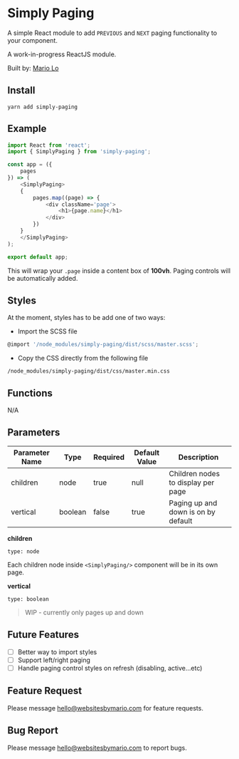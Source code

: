 # Simply Paging

A simple React module to add `PREVIOUS` and `NEXT` paging functionality to your component.

A work-in-progress ReactJS module.

Built by: [Mario Lo](https://github.com/mariolo1985)

## Install

```
yarn add simply-paging
```

## Example

```javascript
import React from 'react';
import { SimplyPaging } from 'simply-paging';

const app = ({
    pages
}) => (
    <SimplyPaging>
    {
        pages.map((page) => {
            <div className='page'>
                <h1>{page.name}</h1>
            </div>
        })
    }
    </SimplyPaging>
);

export default app;

```

This will wrap your `.page` inside a content box of **100vh**. Paging controls will be automatically added.

## Styles

At the moment, styles has to be add one of two ways:

- Import the SCSS file

```javascript
@import '/node_modules/simply-paging/dist/scss/master.scss';
```

- Copy the CSS directly from the following file

```
/node_modules/simply-paging/dist/css/master.min.css
```

## Functions

N/A

## Parameters

| Parameter Name   | Type   | Required   | Default Value   | Description   |
| --- | --- | --- | --- | --- |
| children | node | true | null | Children nodes to display per page |
| vertical | boolean | false | true | Paging up and down is on by default |

**children**

`type: node`

Each children node inside ```<SimplyPaging/>``` component will be in its own page.

**vertical**

`type: boolean`

> WIP - currently only pages up and down

## Future Features

- [ ] Better way to import styles
- [ ] Support left/right paging
- [ ] Handle paging control styles on refresh (disabling, active...etc)

## Feature Request

Please message hello@websitesbymario.com for feature requests.

## Bug Report

Please message hello@websitesbymario.com to report bugs.
